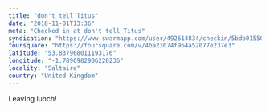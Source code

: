 ```yaml
---
title: "don't tell Titus"
date: "2018-11-01T13:36"
meta: "Checked in at don't tell Titus"
syndication: "https://www.swarmapp.com/user/492614834/checkin/5bdb0155065ef5002c4dcab4"
foursquare: "https://foursquare.com/v/4ba23074f964a52077e237e3"
latitude: "53.837968011193176"
longitude: "-1.7896982906220236"
locality: "Saltaire"
country: "United Kingdom"
---
```

Leaving lunch!
